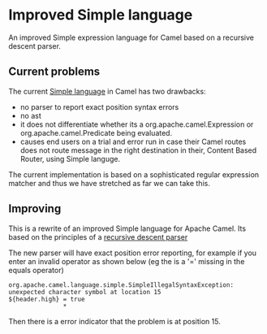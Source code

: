 # Improved Simple language

An improved Simple expression language for Camel based on a recursive descent parser.

## Current problems

The current [Simple language](http://camel.apache.org/simple) in Camel has two drawbacks:
* no parser to report exact position syntax errors
* no ast
* it does not differentiate whether its a org.apache.camel.Expression or org.apache.camel.Predicate
  being evaluated.
* causes end users on a trial and error run in case their Camel routes does not route message
  in the right destination in their, Content Based Router, using Simple languge.

The current implementation is based on a sophisticated regular expression matcher and thus
we have stretched as far we can take this.

## Improving

This is a rewrite of an improved Simple language for Apache Camel.
Its based on the principles of a
[recursive descent parser](http://en.wikipedia.org/wiki/Recursive_descent_parser)

The new parser will have exact position error reporting, for example if you enter an invalid operator
as shown below (eg the is a '=' missing in the equals operator)

    org.apache.camel.language.simple.SimpleIllegalSyntaxException:
    unexpected character symbol at location 15
    ${header.high} = true
                   *

Then there is a error indicator that the problem is at position 15.
